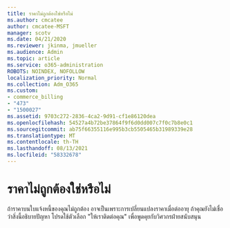 ```yaml
---
title: ราคาไม่ถูกต้องใช่หรือไม่
ms.author: cmcatee
author: cmcatee-MSFT
manager: scotv
ms.date: 04/21/2020
ms.reviewer: jkinma, jmueller
ms.audience: Admin
ms.topic: article
ms.service: o365-administration
ROBOTS: NOINDEX, NOFOLLOW
localization_priority: Normal
ms.collection: Adm_O365
ms.custom:
- commerce_billing
- "473"
- "1500027"
ms.assetid: 9703c272-2836-4ca2-9d91-cf1e86120dea
ms.openlocfilehash: 54527a4b72be37864f9f6d0dd007c7f0c7b8e0c1
ms.sourcegitcommit: ab75f66355116e995b3cb5505465b31989339e28
ms.translationtype: MT
ms.contentlocale: th-TH
ms.lasthandoff: 08/13/2021
ms.locfileid: "58332678"
---
```

# <a name="price-doesnt-look-correct"></a>ราคาไม่ถูกต้องใช่หรือไม่

ถ้าราคาบนใบแจ้งหนี้ของคุณไม่ถูกต้อง อาจเป็นเพราะการเปลี่ยนแปลงราคาเมื่อต่ออายุ ถ้าคุณยังไม่เชื่อว่าสิ่งนี้อธิบายปัญหา โปรดใช้ตัวเลือก "ให้เราติดต่อคุณ" เพื่อพูดคุยกับวิศวกรฝ่ายสนับสนุน